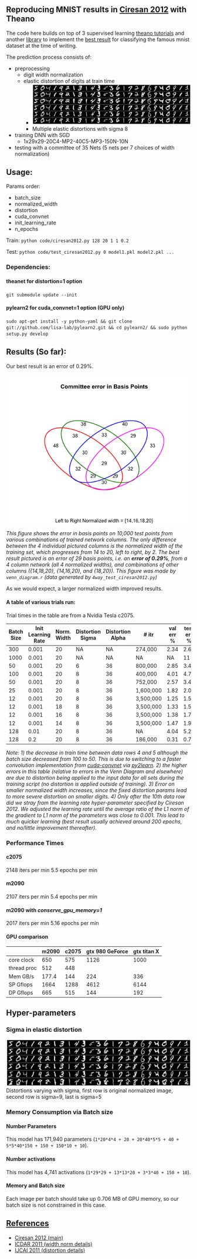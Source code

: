 Reproducing MNIST results in [Ciresan 2012](http://arxiv.org/abs/1202.2745) with Theano
---

The code here builds on top of 3 supervised learning [theano tutorials](http://deeplearning.net/tutorial/) and another [library](https://github.com/rakeshvar/theanet) to implement the [best result](http://yann.lecun.com/exdb/mnist/) for classifying the famous mnist dataset at the time of writing.

The prediction process consists of:

- preprocessing
    - digit width normalization
    - elastic distortion of digits at train time
        - ![Multiple elastic distortions with sigma 8](./plots/distortions_8_sampled.png)
        - Multiple elastic distortions with sigma 8
- training DNN with SGD
    - 1x29x29-20C4-MP2-40C5-MP3-150N-10N
- testing with a committee of 35 Nets (5 nets per 7 choices of width normalization)

## Usage:

Params order:

- batch_size
- normalized_width
- distortion
- cuda_convnet
- init_learning_rate
- n_epochs

Train: `python code/ciresan2012.py 128 20 1 1 0.2`

Test: `python code/test_ciresan2012.py 0 model1.pkl model2.pkl ...`

### Dependencies:

#### theanet for distortion=1 option

`git submodule update --init`

#### pylearn2 for cuda_convnet=1 option (GPU only)

`sudo apt-get install -y python-yaml && git clone git://github.com/lisa-lab/pylearn2.git && cd pylearn2/ && sudo python setup.py develop`

## Results (So far):

Our best result is an error of 0.29%.

![4 model committees](./plots/4Model_committees.png)

*This figure shows the error in basis points on 10,000 test points from various combinations of trained network columns. The only difference between the 4 individual pictured columns is the normalized width of the training set, which progresses from 14 to 20, left to right, by 2. The best result pictured is an error of 29 basis points, i.e. an **error of 0.29%**, from a 4 column network (all 4 normalized widths), and combinations of other columns ({14,18,20}, {14,16,20}, and {18,20}). This figure was made by `venn_diagram.r` (data generated by `4way_test_ciresan2012.py`)*

As we would expect, a larger normalized width improved results.

#### A table of various trials run:

Trial times in the table are from a Nvidia Tesla c2075.

| Batch Size | Init Learning Rate | Norm. Width | Distortion Sigma | Distortion Alpha | # itr     | val err % | test err % | min | epochs |
|------------|--------------------|-------------|------------------|------------------|-----------|-----------|------------|-----|--------|
| 300        | 0.001              | 20          | NA               | NA               | 274,000   | 2.34      | 2.64       | 118 | 547    |
| 1000       | 0.001              | 20          | NA               | NA               | NA        | NA        | 11         | 60  | NA     |
| 50         | 0.001              | 20          | 6                | 36               | 800,000   | 2.85      | 3.46       | 366 | 800    |
| 100        | 0.001              | 20          | 8                | 36               | 400,000   | 4.01      | 4.79       | 243 | 800    |
| 50         | 0.001              | 20          | 8                | 36               | 752,000   | 2.57      | 3.44       | 231 | 751    |
| 25         | 0.001              | 20          | 8                | 36               | 1,600,000 | 1.82      | 2.04       | 310 | 800    |
| 12         | 0.001              | 20          | 8                | 36               | 3,500,000 | 1.25      | 1.59       | 553 | 800    |
| 12         | 0.001              | 18          | 8                | 36               | 3,500,000 | 1.33      | 1.59       | 554 | 800    |
| 12         | 0.001              | 16          | 8                | 36               | 3,500,000 | 1.38      | 1.79       | 553 | 800    |
| 12         | 0.001              | 14          | 8                | 36               | 3,500,000 | 1.47      | 1.93       | 553 | 800    |
| 128        | 0.01               | 20          | 8                | 36               | NA        | 4.04      | 5.22       | 140 | 800    |
| 128        | 0.2                | 20          | 8                | 36               | 186,000   | 0.31      | 0.79       | 77  | 431    |


*Note: 1) the decrease in train time between data rows 4 and 5 although the batch size decreased from 100 to 50. This is due to switching to a faster convolution implementation from [cuda-convnet](https://code.google.com/p/cuda-convnet/) via [py2learn](http://benanne.github.io/2014/04/03/faster-convolutions-in-theano.html). 2) the higher errors in this table (relative to errors in the Venn Diagram and elsewhere) are due to distortion being applied to the input data for all sets during the training script (no distortion is applied outside of training). 3) Error on smaller normalized width increases, since the fixed distortion params lead to more severe distortion on smaller digits. 4) Only after the 10th data row did we stray from the learning rate hyper-parameter specified by Ciresan 2012. We adjusted the learning rate until the average ratio of the L1 norm of the gradient to L1 norm of the parameters was close to 0.001. This lead to much quicker learning (best result usually achieved around 200 epochs, and no/little improvement thereafter).*

### Performance Times

#### c2075

2148 iters per min
5.5 epochs per min

#### m2090

2107 iters per min
5.4 epochs per min

#### m2090 with *conserve_gpu_memory=1*

2017 iters per min
5.16 epochs per min

#### GPU comparison

|             | m2090 | c2075 | gtx 980 GeForce | gtx titan X |
|-------------|-------|-------|-----------------|-------------|
| core clock  | 650   | 575   | 1126            | 1000        |
| thread proc | 512   | 448   |                 |             |
| Mem GB/s    | 177.4 | 144   | 224             | 336         |
| SP Gflops   | 1664  | 1288  | 4612            | 6144        |
| DP Gflops   | 665   | 515   | 144             | 192         |


## Hyper-parameters

### Sigma in elastic distortion

![Distortions varying with sigma, first row is original normalized image, second row is sigma=9, last is sigma=5](./plots/distortions_9_to_5.png)
Distortions varying with sigma, first row is original normalized image, second row is sigma=9, last is sigma=5

### Memory Consumption via Batch size

#### Number Parameters

This model has 171,940 parameters (`1*20*4*4 + 20 + 20*40*5*5 + 40 + 5*5*40*150 + 150 + 150*10 + 10`).

#### Number activations

This model has 4,741 activations (`1*29*29 + 13*13*20 + 3*3*40 + 150 + 10`).

#### Memory and Batch size

Each image per batch should take up 0.706 MB of GPU memory, so our batch size is not constrained in this case.

## [References](http://yann.lecun.com/exdb/mnist/)

- [Ciresan 2012 (main)](http://arxiv.org/abs/1202.2745)
- [ICDAR 2011 (width norm details)](http://people.idsia.ch/~juergen/icdar2011a.pdf)
- [IJCAI 2011 (distortion details)](http://people.idsia.ch/~juergen/ijcai2011.pdf)